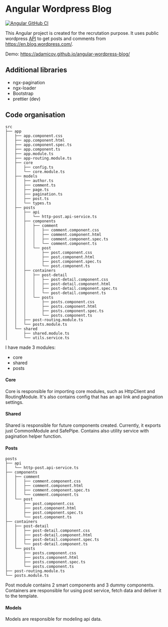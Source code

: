 # Angular Wordpress Blog
[![Angular GitHub CI](https://github.com/Adamicov/angular-wordpress-blog/actions/workflows/node.js.yml/badge.svg)](https://github.com/Adamicov/angular-wordpress-blog/actions/workflows/node.js.yml)

This Angular project is created for the recrutation purpose. It uses public wordpress [API](https://developer.wordpress.com/docs/api/) to get
posts and comments from https://en.blog.wordpress.com/.

Demo: https://adamicov.github.io/angular-wordpress-blog/

## Additional libraries

- ngx-pagination
- ngx-loader
- Bootstrap
- prettier (dev)

## Code organisation

```
src
├── app
│   ├── app.component.css
│   ├── app.component.html
│   ├── app.component.spec.ts
│   ├── app.component.ts
│   ├── app.module.ts
│   ├── app-routing.module.ts
│   ├── core
│   │   ├── config.ts
│   │   └── core.module.ts
│   ├── models
│   │   ├── author.ts
│   │   ├── comment.ts
│   │   ├── page.ts
│   │   ├── pagination.ts
│   │   ├── post.ts
│   │   └── types.ts
│   ├── posts
│   │   ├── api
│   │   │   └── http-post.api-service.ts
│   │   ├── components
│   │   │   ├── comment
│   │   │   │   ├── comment.component.css
│   │   │   │   ├── comment.component.html
│   │   │   │   ├── comment.component.spec.ts
│   │   │   │   └── comment.component.ts
│   │   │   └── post
│   │   │       ├── post.component.css
│   │   │       ├── post.component.html
│   │   │       ├── post.component.spec.ts
│   │   │       └── post.component.ts
│   │   ├── containers
│   │   │   ├── post-detail
│   │   │   │   ├── post-detail.component.css
│   │   │   │   ├── post-detail.component.html
│   │   │   │   ├── post-detail.component.spec.ts
│   │   │   │   └── post-detail.component.ts
│   │   │   └── posts
│   │   │       ├── posts.component.css
│   │   │       ├── posts.component.html
│   │   │       ├── posts.component.spec.ts
│   │   │       └── posts.component.ts
│   │   ├── post-routing.module.ts
│   │   └── posts.module.ts
│   └── shared
│       ├── shared.module.ts
│       └── utils.service.ts

```

I have made 3 modules:

- core
- shared
- posts

#### Core

Core is responsible for importing core modules, such as HttpClient and RoutingModule. It's also contains config
that has an api link and pagination settings.

#### Shared

Shared is responsible for future components created. Currently, it exports just CommonModule and SafePipe. Contains also utility service with pagination helper function.

#### Posts

```
posts
├── api
│   └── http-post.api-service.ts
├── components
│   ├── comment
│   │   ├── comment.component.css
│   │   ├── comment.component.html
│   │   ├── comment.component.spec.ts
│   │   └── comment.component.ts
│   └── post
│       ├── post.component.css
│       ├── post.component.html
│       ├── post.component.spec.ts
│       └── post.component.ts
├── containers
│   ├── post-detail
│   │   ├── post-detail.component.css
│   │   ├── post-detail.component.html
│   │   ├── post-detail.component.spec.ts
│   │   └── post-detail.component.ts
│   └── posts
│       ├── posts.component.css
│       ├── posts.component.html
│       ├── posts.component.spec.ts
│       └── posts.component.ts
├── post-routing.module.ts
└── posts.module.ts

```

Post module contains 2 smart components and 3 dummy components. Containers are responsible for using post service, fetch data and
deliver it to the template.

#### Models

Models are responsible for modeling api data.
